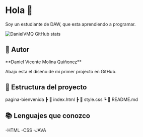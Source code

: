 # Hola 🚀
<tr>
Soy un estudiante de DAW, que esta aprendiendo a programar.

![DanielVMQ GitHub stats](https://github-readme-stats.vercel.app/api?username=DanielVMQ_icons=true&theme=dark)
  
## 👤 Autor
<tr>
**Daniel Vicente Molina Quiñonez**
  
Abajo esta el diseño de mi primer projecto en GitHub.
  
## 📁 Estructura del proyecto
pagina-bienvenida
┣ 📄 index.html
┣ 📄 style.css
┗ 📄 README.md

## 📚 Lenguajes que conozco
-HTML 
-CSS
-JAVA
